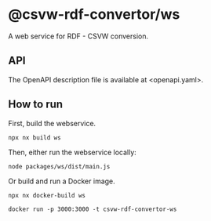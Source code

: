 # @csvw-rdf-convertor/ws

A web service for RDF - CSVW conversion.

## API

The OpenAPI description file is available at <openapi.yaml>.

## How to run

First, build the webservice.

`npx nx build ws`

Then, either run the webservice locally:

`node packages/ws/dist/main.js`

Or build and run a Docker image.

`npx nx docker-build ws`

`docker run -p 3000:3000 -t csvw-rdf-convertor-ws`
